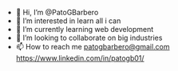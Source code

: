 - 👋 Hi, I’m @PatoGBarbero
- 👀 I’m interested in learn all i can
- 🌱 I’m currently learning web development
- 💞️ I’m looking to collaborate on big industries
- 📫 How to reach me patogbarbero@gmail.com https://www.linkedin.com/in/patogb01/

<!---
PatoGBarbero/PatoGBarbero is a ✨ special ✨ repository because its `README.md` (this file) appears on your GitHub profile.
You can click the Preview link to take a look at your changes.
--->
